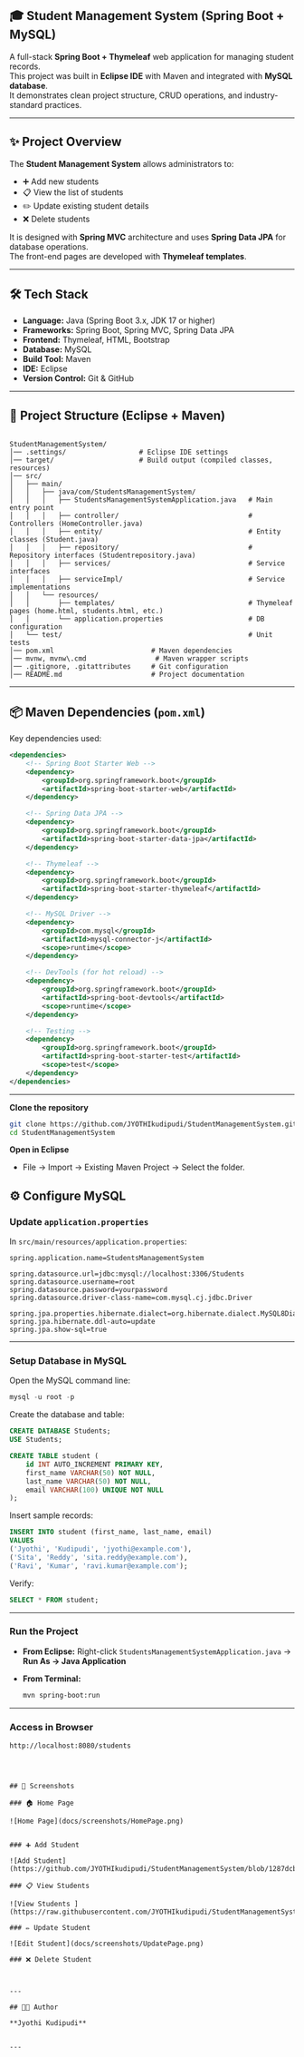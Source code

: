 
## 🎓 Student Management System (Spring Boot + MySQL)

A full-stack **Spring Boot + Thymeleaf** web application for managing student records.  
This project was built in **Eclipse IDE** with Maven and integrated with **MySQL database**.  
It demonstrates clean project structure, CRUD operations, and industry-standard practices.  

---

## ✨ Project Overview
The **Student Management System** allows administrators to:
- ➕ Add new students  
- 📋 View the list of students  
- ✏️ Update existing student details  
- ❌ Delete students  

It is designed with **Spring MVC** architecture and uses **Spring Data JPA** for database operations.  
The front-end pages are developed with **Thymeleaf templates**.  

---

## 🛠 Tech Stack
- **Language:** Java (Spring Boot 3.x, JDK 17 or higher)  
- **Frameworks:** Spring Boot, Spring MVC, Spring Data JPA  
- **Frontend:** Thymeleaf, HTML, Bootstrap  
- **Database:** MySQL  
- **Build Tool:** Maven  
- **IDE:** Eclipse  
- **Version Control:** Git & GitHub  

---

## 📂 Project Structure (Eclipse + Maven)

```

StudentManagementSystem/
│── .settings/                  # Eclipse IDE settings
│── target/                     # Build output (compiled classes, resources)
│── src/
│   ├── main/
│   │   ├── java/com/StudentsManagementSystem/
│   │   │   ├── StudentsManagementSystemApplication.java   # Main entry point
│   │   │   ├── controller/                                # Controllers (HomeController.java)
│   │   │   ├── entity/                                    # Entity classes (Student.java)
│   │   │   ├── repository/                                # Repository interfaces (Studentrepository.java)
│   │   │   ├── services/                                  # Service interfaces
│   │   │   ├── serviceImpl/                               # Service implementations
│   │   └── resources/
│   │       ├── templates/                                 # Thymeleaf pages (home.html, students.html, etc.)
│   │       └── application.properties                     # DB configuration
│   └── test/                                              # Unit tests
│── pom.xml                        # Maven dependencies
│── mvnw, mvnw\.cmd                 # Maven wrapper scripts
│── .gitignore, .gitattributes     # Git configuration
│── README.md                      # Project documentation

````

---


## 📦 Maven Dependencies (`pom.xml`)

Key dependencies used:

```xml
<dependencies>
    <!-- Spring Boot Starter Web -->
    <dependency>
        <groupId>org.springframework.boot</groupId>
        <artifactId>spring-boot-starter-web</artifactId>
    </dependency>

    <!-- Spring Data JPA -->
    <dependency>
        <groupId>org.springframework.boot</groupId>
        <artifactId>spring-boot-starter-data-jpa</artifactId>
    </dependency>

    <!-- Thymeleaf -->
    <dependency>
        <groupId>org.springframework.boot</groupId>
        <artifactId>spring-boot-starter-thymeleaf</artifactId>
    </dependency>

    <!-- MySQL Driver -->
    <dependency>
        <groupId>com.mysql</groupId>
        <artifactId>mysql-connector-j</artifactId>
        <scope>runtime</scope>
    </dependency>

    <!-- DevTools (for hot reload) -->
    <dependency>
        <groupId>org.springframework.boot</groupId>
        <artifactId>spring-boot-devtools</artifactId>
        <scope>runtime</scope>
    </dependency>

    <!-- Testing -->
    <dependency>
        <groupId>org.springframework.boot</groupId>
        <artifactId>spring-boot-starter-test</artifactId>
        <scope>test</scope>
    </dependency>
</dependencies>
```

---
 **Clone the repository**

   ```bash
   git clone https://github.com/JYOTHIkudipudi/StudentManagementSystem.git
   cd StudentManagementSystem
   ```
 **Open in Eclipse**

   * File → Import → Existing Maven Project → Select the folder.


## ⚙️ Configure MySQL

###  Update `application.properties`

In `src/main/resources/application.properties`:

```properties
spring.application.name=StudentsManagementSystem

spring.datasource.url=jdbc:mysql://localhost:3306/Students
spring.datasource.username=root
spring.datasource.password=yourpassword
spring.datasource.driver-class-name=com.mysql.cj.jdbc.Driver

spring.jpa.properties.hibernate.dialect=org.hibernate.dialect.MySQL8Dialect
spring.jpa.hibernate.ddl-auto=update
spring.jpa.show-sql=true
````

---

###  Setup Database in MySQL

Open the MySQL command line:

```sql
mysql -u root -p
```

Create the database and table:

```sql
CREATE DATABASE Students;
USE Students;

CREATE TABLE student (
    id INT AUTO_INCREMENT PRIMARY KEY,
    first_name VARCHAR(50) NOT NULL,
    last_name VARCHAR(50) NOT NULL,
    email VARCHAR(100) UNIQUE NOT NULL
);
```

Insert sample records:

```sql
INSERT INTO student (first_name, last_name, email)
VALUES
('Jyothi', 'Kudipudi', 'jyothi@example.com'),
('Sita', 'Reddy', 'sita.reddy@example.com'),
('Ravi', 'Kumar', 'ravi.kumar@example.com');
```

Verify:

```sql
SELECT * FROM student;
```

---

###  Run the Project

* **From Eclipse:**
  Right-click `StudentsManagementSystemApplication.java` → **Run As → Java Application**

* **From Terminal:**

  ```bash
  mvn spring-boot:run
  ```

---

###  Access in Browser

```bash
http://localhost:8080/students
```

```



## 📸 Screenshots

### 🏠 Home Page

![Home Page](docs/screenshots/HomePage.png)


### ➕ Add Student

![Add Student](https://github.com/JYOTHIkudipudi/StudentManagementSystem/blob/1287dcbf9be8061b05dc1d8b883d7d38b2448303/docs/screenshots/CreatePage.png)

### 📋 View Students

![View Students ](https://raw.githubusercontent.com/JYOTHIkudipudi/StudentManagementSystem/main/docs/screenshots/FinalPage.png)

### ✏️ Update Student

![Edit Student](docs/screenshots/UpdatePage.png)

### ❌ Delete Student



---

## 👩‍💻 Author

**Jyothi Kudipudi**


---

